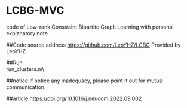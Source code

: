 # LCBG-MVC
code of Low-rank Constraint Bipartite Graph Learning with personal explanatory note

##Code source address
https://github.com/LeoYHZ/LCBG  Provided by LeoYHZ

##Run
\
run_clusters.m\


##notice
If notice any inadequacy, please point it out for mutual communication.

##article
https://doi.org/10.1016/j.neucom.2022.09.002
        
        

